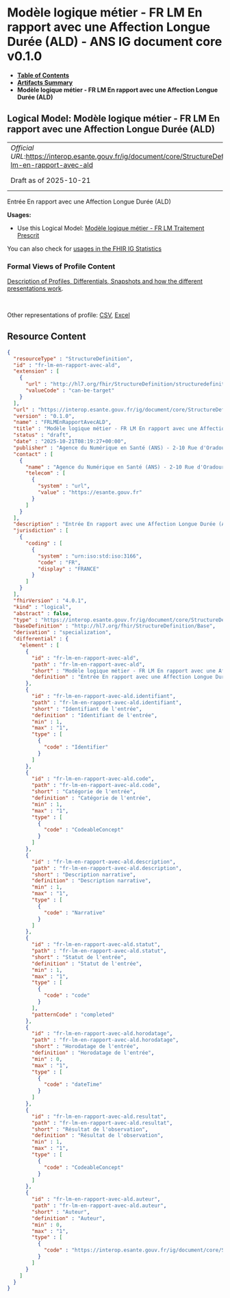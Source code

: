 # Modèle logique métier - FR LM En rapport avec une Affection Longue Durée (ALD) - ANS IG document core v0.1.0

* [**Table of Contents**](toc.md)
* [**Artifacts Summary**](artifacts.md)
* **Modèle logique métier - FR LM En rapport avec une Affection Longue Durée (ALD)**

## Logical Model: Modèle logique métier - FR LM En rapport avec une Affection Longue Durée (ALD) 

| | |
| :--- | :--- |
| *Official URL*:https://interop.esante.gouv.fr/ig/document/core/StructureDefinition/fr-lm-en-rapport-avec-ald | *Version*:0.1.0 |
| Draft as of 2025-10-21 | *Computable Name*:FRLMEnRapportAvecALD |

 
Entrée En rapport avec une Affection Longue Durée (ALD) 

**Usages:**

* Use this Logical Model: [Modèle logique métier - FR LM Traitement Prescrit](StructureDefinition-fr-lm-traitement-prescrit.md)

You can also check for [usages in the FHIR IG Statistics](https://packages2.fhir.org/xig/ans.document.fr.core|current/StructureDefinition/fr-lm-en-rapport-avec-ald)

### Formal Views of Profile Content

 [Description of Profiles, Differentials, Snapshots and how the different presentations work](http://build.fhir.org/ig/FHIR/ig-guidance/readingIgs.html#structure-definitions). 

 

Other representations of profile: [CSV](StructureDefinition-fr-lm-en-rapport-avec-ald.csv), [Excel](StructureDefinition-fr-lm-en-rapport-avec-ald.xlsx) 



## Resource Content

```json
{
  "resourceType" : "StructureDefinition",
  "id" : "fr-lm-en-rapport-avec-ald",
  "extension" : [
    {
      "url" : "http://hl7.org/fhir/StructureDefinition/structuredefinition-type-characteristics",
      "valueCode" : "can-be-target"
    }
  ],
  "url" : "https://interop.esante.gouv.fr/ig/document/core/StructureDefinition/fr-lm-en-rapport-avec-ald",
  "version" : "0.1.0",
  "name" : "FRLMEnRapportAvecALD",
  "title" : "Modèle logique métier - FR LM En rapport avec une Affection Longue Durée (ALD)",
  "status" : "draft",
  "date" : "2025-10-21T08:19:27+00:00",
  "publisher" : "Agence du Numérique en Santé (ANS) - 2-10 Rue d'Oradour-sur-Glane, 75015 Paris",
  "contact" : [
    {
      "name" : "Agence du Numérique en Santé (ANS) - 2-10 Rue d'Oradour-sur-Glane, 75015 Paris",
      "telecom" : [
        {
          "system" : "url",
          "value" : "https://esante.gouv.fr"
        }
      ]
    }
  ],
  "description" : "Entrée En rapport avec une Affection Longue Durée (ALD)",
  "jurisdiction" : [
    {
      "coding" : [
        {
          "system" : "urn:iso:std:iso:3166",
          "code" : "FR",
          "display" : "FRANCE"
        }
      ]
    }
  ],
  "fhirVersion" : "4.0.1",
  "kind" : "logical",
  "abstract" : false,
  "type" : "https://interop.esante.gouv.fr/ig/document/core/StructureDefinition/fr-lm-en-rapport-avec-ald",
  "baseDefinition" : "http://hl7.org/fhir/StructureDefinition/Base",
  "derivation" : "specialization",
  "differential" : {
    "element" : [
      {
        "id" : "fr-lm-en-rapport-avec-ald",
        "path" : "fr-lm-en-rapport-avec-ald",
        "short" : "Modèle logique métier - FR LM En rapport avec une Affection Longue Durée (ALD)",
        "definition" : "Entrée En rapport avec une Affection Longue Durée (ALD)"
      },
      {
        "id" : "fr-lm-en-rapport-avec-ald.identifiant",
        "path" : "fr-lm-en-rapport-avec-ald.identifiant",
        "short" : "Identifiant de l'entrée",
        "definition" : "Identifiant de l'entrée",
        "min" : 1,
        "max" : "1",
        "type" : [
          {
            "code" : "Identifier"
          }
        ]
      },
      {
        "id" : "fr-lm-en-rapport-avec-ald.code",
        "path" : "fr-lm-en-rapport-avec-ald.code",
        "short" : "Catégorie de l'entrée",
        "definition" : "Catégorie de l'entrée",
        "min" : 1,
        "max" : "1",
        "type" : [
          {
            "code" : "CodeableConcept"
          }
        ]
      },
      {
        "id" : "fr-lm-en-rapport-avec-ald.description",
        "path" : "fr-lm-en-rapport-avec-ald.description",
        "short" : "Description narrative",
        "definition" : "Description narrative",
        "min" : 1,
        "max" : "1",
        "type" : [
          {
            "code" : "Narrative"
          }
        ]
      },
      {
        "id" : "fr-lm-en-rapport-avec-ald.statut",
        "path" : "fr-lm-en-rapport-avec-ald.statut",
        "short" : "Statut de l'entrée",
        "definition" : "Statut de l'entrée",
        "min" : 1,
        "max" : "1",
        "type" : [
          {
            "code" : "code"
          }
        ],
        "patternCode" : "completed"
      },
      {
        "id" : "fr-lm-en-rapport-avec-ald.horodatage",
        "path" : "fr-lm-en-rapport-avec-ald.horodatage",
        "short" : "Horodatage de l'entrée",
        "definition" : "Horodatage de l'entrée",
        "min" : 0,
        "max" : "1",
        "type" : [
          {
            "code" : "dateTime"
          }
        ]
      },
      {
        "id" : "fr-lm-en-rapport-avec-ald.resultat",
        "path" : "fr-lm-en-rapport-avec-ald.resultat",
        "short" : "Résultat de l'observation",
        "definition" : "Résultat de l'observation",
        "min" : 1,
        "max" : "1",
        "type" : [
          {
            "code" : "CodeableConcept"
          }
        ]
      },
      {
        "id" : "fr-lm-en-rapport-avec-ald.auteur",
        "path" : "fr-lm-en-rapport-avec-ald.auteur",
        "short" : "Auteur",
        "definition" : "Auteur",
        "min" : 0,
        "max" : "1",
        "type" : [
          {
            "code" : "https://interop.esante.gouv.fr/ig/document/core/StructureDefinition/fr-lm-auteur"
          }
        ]
      }
    ]
  }
}

```
